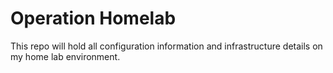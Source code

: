 # Operation Homelab

This repo will hold all configuration information and infrastructure details on my home lab environment.

